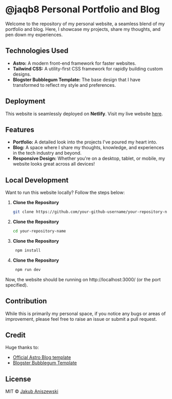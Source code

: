 # @jaqb8 Personal Portfolio and Blog

Welcome to the repository of my personal website, a seamless blend of my portfolio and blog. Here, I showcase my projects, share my thoughts, and pen down my experiences.

## Technologies Used

- **Astro:** A modern front-end framework for faster websites.
- **Tailwind CSS:** A utility-first CSS framework for rapidly building custom designs.
- **Blogster Bubblegum Template:** The base design that I have transformed to reflect my style and preferences.

## Deployment

This website is seamlessly deployed on **Netlify**. Visit my live website [here](https://jaqb8.netlify.app/).

## Features

- **Portfolio:** A detailed look into the projects I've poured my heart into.
- **Blog:** A space where I share my thoughts, knowledge, and experiences in the tech industry and beyond.
- **Responsive Design:** Whether you're on a desktop, tablet, or mobile, my website looks great across all devices!

## Local Development

Want to run this website locally? Follow the steps below:

1. **Clone the Repository**

   ```bash
   git clone https://github.com/your-github-username/your-repository-name.git
   ```

2. **Clone the Repository**

   ```bash
   cd your-repository-name
   ```

3. **Clone the Repository**

   ```bash
    npm install
   ```

4. **Clone the Repository**

   ```bash
    npm run dev
   ```

Now, the website should be running on http://localhost:3000/ (or the port specified).

## Contribution

While this is primarily my personal space, if you notice any bugs or areas of improvement, please feel free to raise an issue or submit a pull request.

## Credit

Huge thanks to:

- [Official Astro Blog template](https://github.com/withastro/astro/tree/main/examples/blog)
- [Blogster Bubblegum Template](https://github.com/flexdinesh/blogster)

## License

MIT © [Jakub Aniszewski](https://github.com/jaqb8)
